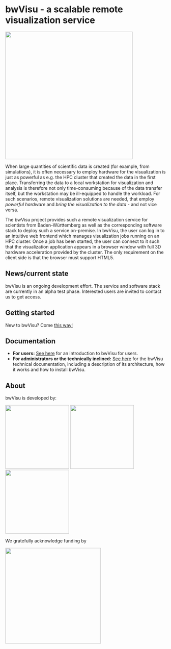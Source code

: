 # bwVisu - a scalable remote visualization service

<img src="https://github.com/bwvisu/docs/raw/master/docs/img/bwvisu2.png" alt="" width="400"/>

When large quantities of scientific data is created (for example, from simulations), it is often necessary to employ hardware for the visualization is just as powerful as e.g. the HPC cluster that created the data in the first place. Transferring the data to a local workstation for visualization and analysis is therefore not only time-consuming because of the data transfer itself, but the workstation may be ill-equipped to handle the workload. For such scenarios, remote visualization solutions are needed, that employ *powerful hardware* and *bring the visualization to the data* - and not vice versa.

The bwVisu project provides such a remote visualization service for scientists from Baden-Württemberg as well as the corresponding software stack to deploy such a service on-premise. In bwVisu, the user can log in to an intuitive web frontend which manages visualization jobs running on an HPC cluster. Once a job has been started, the user can connect to it such that the visualization application appears in a browser window with full 3D hardware acceleration provided by the cluster. The only requirement on the client side is that the browser must support HTML5.


## News/current state

bwVisu is an ongoing development effort. The service and software stack are currently in an alpha test phase. Interested users are invited to contact us to get access.


## Getting started
New to bwVisu? Come [this way!](getting-started.md)

## Documentation
* **For users:** [See here](user-docs/user-docs.md) for an introduction to bwVisu for users.
* **For administrators or the technically inclined:** [See here](technical-docs/technical-docs.md) for the bwVisu technical documentation, including a description of its architecture, how it works and how to install bwVisu.

## About

bwVisu is developed by:

<img src="https://github.com/bwvisu/docs/raw/master/docs/img/unihd.png" alt=""  width="200"/>
<img src="https://github.com/bwvisu/docs/raw/master/docs/img/hlrs.png" alt="" width="200"/>
<img src="https://github.com/bwvisu/docs/raw/master/docs/img/kit.png" alt=""  width="200"/>

We gratefully acknowledge funding by


<img src="https://github.com/bwvisu/docs/raw/master/docs/img/mwk.png" alt="" width="300"/>
